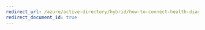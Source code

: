 ```yaml
---
redirect_url: /azure/active-directory/hybrid/how-to-connect-health-diagnose-sync-errors
redirect_document_id: true
---
```

